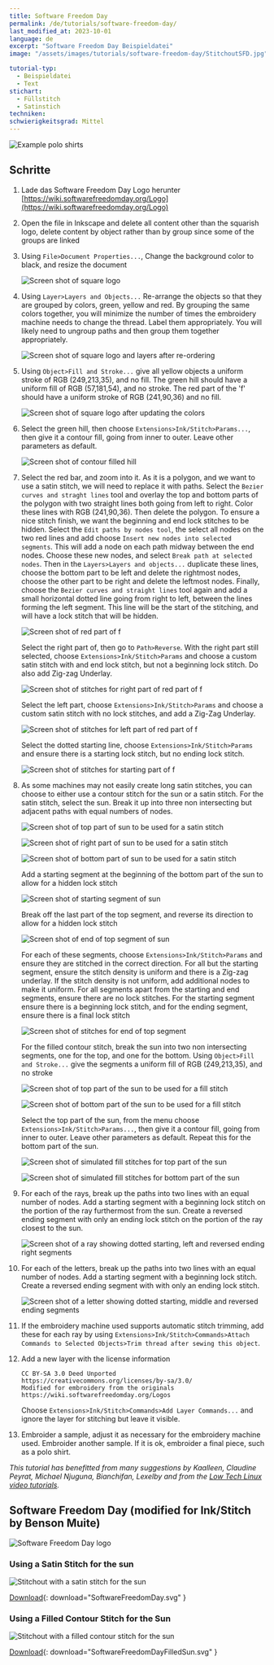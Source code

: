 ```yaml
---
title: Software Freedom Day
permalink: /de/tutorials/software-freedom-day/
last_modified_at: 2023-10-01
language: de
excerpt: "Software Freedom Day Beispieldatei"
image: "/assets/images/tutorials/software-freedom-day/StitchoutSFD.jpg"

tutorial-typ:
  - Beispieldatei
  - Text
stichart: 
  - Füllstitch
  - Satinstich
techniken:
schwierigkeitsgrad: Mittel
---
```


![Example polo shirts](/assets/images/tutorials/software-freedom-day/sharti.jpg)

## Schritte

1. Lade das Software Freedom Day Logo herunter
   [https://wiki.softwarefreedomday.org/Logo](https://wiki.softwarefreedomday.org/Logo)

2. Open the file in Inkscape and delete all content other than the squarish
   logo, delete content by object rather than by group since some of the groups
   are linked

3. Using `File>Document Properties...`, Change the background color to black,
   and resize the document

   ![Screen shot of square logo](/assets/images/tutorials/software-freedom-day/SFDTutorial1.png)

4. Using `Layer>Layers and Objects...` Re-arrange the objects so that they are
   grouped by colors, green, yellow and red. By grouping the same colors
   together, you will minimize the number of times the embroidery machine needs
   to change the thread. Label them appropriately.  You will likely need to
   ungroup paths and then group them together appropriately.

   ![Screen shot of square logo and layers after re-ordering](/assets/images/tutorials/software-freedom-day/SFDTutorial2.png)

5. Using `Object>Fill and Stroke...` give all yellow objects a uniform stroke of
   RGB (249,213,35), and no fill. The green hill should have a uniform fill of
   RGB (57,181,54), and no stroke. The red part of the 'f' should have a uniform
   stroke of RGB (241,90,36) and no fill.

   ![Screen shot of square logo after updating the colors](/assets/images/tutorials/software-freedom-day/SFDTutorial3.png)

6. Select the green hill, then choose `Extensions>Ink/Stitch>Params...`, then
   give it a contour fill, going from inner to outer. Leave other parameters
   as default.

   ![Screen shot of contour filled hill](/assets/images/tutorials/software-freedom-day/SFDTutorial4.png)

7. Select the red bar, and zoom into it.  As it is a polygon, and we want to use
   a satin stitch, we will need to replace it with paths.  Select the 
   `Bezier curves and straght lines` tool and overlay the top and bottom parts
   of the polygon with two straight lines both going from left to right. Color
   these lines with RGB (241,90,36). Then delete the polygon.  To ensure a nice
   stitch finish, we want the beginning and end lock stitches to be hidden.
   Select the `Edit paths by nodes tool`, the select all nodes on the two red
   lines and add choose `Insert new nodes into selected segments`.  This will
   add a node on each path midway between the end nodes.  Choose these new
   nodes, and select `Break path at selected nodes`. Then in the
   `Layers>Layers and objects...` duplicate these lines, choose the bottom
   part to be left and delete the rightmost nodes, choose the other part to be
   right and delete the leftmost nodes. Finally, choose the
   `Bezier curves and straight lines` tool again and add a small horizontal
   dotted line going from right to left, between the lines forming the left
   segment.  This line will be the start of the stitching, and will have a lock
   stitch that will be hidden.

   ![Screen shot of red part of f](/assets/images/tutorials/software-freedom-day/SFDTutorial5.png)

   Select the right part of, then go to `Path>Reverse`.  With the right part
   still selected, choose `Extensions>Ink/Stitch>Params` and choose a custom
   satin stitch with and end lock stitch, but not a beginning lock stitch. Do
   also add Zig-zag Underlay.

   ![Screen shot of stitches for right part of red part of f](/assets/images/tutorials/software-freedom-day/SFDTutorial6.png)

   Select the left part, choose `Extensions>Ink/Stitch>Params` and choose a
   custom satin stitch with no lock stitches, and add a Zig-Zag Underlay.

   ![Screen shot of stitches for left part of red part of f](/assets/images/tutorials/software-freedom-day/SFDTutorial7.png)

   Select the dotted starting line, choose `Extensions>Ink/Stitch>Params` and
   ensure there is a starting lock stitch, but no ending lock stitch.

   ![Screen shot of stitches for starting part of f](/assets/images/tutorials/software-freedom-day/SFDTutorial8.png)

8. As some machines may not easily create long satin stitches, you can choose to either use a
   contour stitch for the sun or a satin stitch.  For the satin stitch, select the sun.  Break
   it up into three non intersecting but adjacent paths with equal numbers of nodes.

   ![Screen shot of top part of sun to be used for a satin stitch](/assets/images/tutorials/software-freedom-day/SFDTutorial9.png)

   ![Screen shot of right part of sun to be used for a satin stitch](/assets/images/tutorials/software-freedom-day/SFDTutorial10.png)

   ![Screen shot of bottom part of sun to be used for a satin stitch](/assets/images/tutorials/software-freedom-day/SFDTutorial11.png)

   Add a starting segment at the beginning of the bottom part of the sun to
   allow for a hidden lock stitch

   ![Screen shot of starting segment of sun](/assets/images/tutorials/software-freedom-day/SFDTutorial12.png)

   Break off the last part of the top segment, and reverse its direction to
   allow for a hidden lock stitch

   ![Screen shot of end of top segment of sun](/assets/images/tutorials/software-freedom-day/SFDTutorial13.png)

   For each of these segments, choose `Extensions>Ink/Stitch>Params` and ensure
   they are stitched in the correct direction. For all but the starting segment,
   ensure the stitch density is uniform and there is a Zig-zag underlay. If the
   stitch density is not uniform, add additional nodes to make it uniform. For
   all segments apart from the starting and end segments, ensure there are no
   lock stitches.  For the starting segment ensure there is a beginning lock
   stitch, and for the ending segment, ensure there is a final lock stitch

   ![Screen shot of stitches for end of top segment](/assets/images/tutorials/software-freedom-day/SFDTutorial14.png)

   For the filled contour stitch, break the sun into two non intersecting segments,
   one for the top, and one for the bottom.  Using `Object>Fill and Stroke...` give
   the segments a uniform fill of RGB (249,213,35), and no stroke

   ![Screen shot of top part of the sun to be used for a fill stitch](/assets/images/tutorials/software-freedom-day/SFDTutorial15.png)

   ![Screen shot of bottom part of the sun to be used for a fill stitch](/assets/images/tutorials/software-freedom-day/SFDTutorial16.png)

   Select the top part of the sun, from the menu choose
   `Extensions>Ink/Stitch>Params...`, then give it a contour fill, going from inner
   to outer. Leave other parameters as default.  Repeat this for the bottom part
   of the sun.

   ![Screen shot of simulated fill stitches for top part of the sun](/assets/images/tutorials/software-freedom-day/SFDTutorial17.png)

   ![Screen shot of simulated fill stitches for bottom part of the sun](/assets/images/tutorials/software-freedom-day/SFDTutorial18.png)

9. For each of the rays, break up the paths into two lines with an equal number
   of nodes.  Add a starting segment with a beginning lock stitch on the portion
   of the ray furthermost from the sun. Create a reversed ending segment with
   only an ending lock stitch on the portion of the ray closest to the sun.

   ![Screen shot of a ray showing dotted starting, left and reversed ending right segments](/assets/images/tutorials/software-freedom-day/SFDTutorial19.png)

10. For each of the letters, break up the paths into two lines with an equal
    number of nodes.  Add a starting segment with a beginning lock stitch.
    Create a reversed ending segment with with only an ending lock stitch.

    ![Screen shot of a letter showing dotted starting, middle and reversed ending segments](/assets/images/tutorials/software-freedom-day/SFDTutorial20.png)

11. If the embroidery machine used supports automatic stitch trimming, add these
    for each ray by using
    `Extensions>Ink/Stitch>Commands>Attach Commands to Selected Objects>Trim thread after sewing this object`.

12. Add a new layer with the license information

    ```
    CC BY-SA 3.0 Deed Unported
    https://creativecommons.org/licenses/by-sa/3.0/
    Modified for embroidery from the originals
    https://wiki.softwarefreedomday.org/Logos
    ```

    Choose `Extensions>Ink/Stitch>Commands>Add Layer Commands...` and ignore the
    layer for stitching but leave it visible.

13. Embroider a sample, adjust it as necessary for the embroidery machine used.
    Embroider another sample. If it is ok, embroider a final piece, such as a
    polo shirt.

*This tutorial has benefitted from many suggestions by Kaalleen, Claudine Peyrat,
Michael Njuguna, Bianchifan, Lexelby and from the
[Low Tech Linux video tutorials](https://www.youtube.com/playlist?list=PLq0WwZBpw-4Hfq8V_I_eptPWQBDJ93jNE).*

## Software Freedom Day (modified for Ink/Stitch by Benson Muite)

![Software Freedom Day logo](/assets/images/tutorials/samples/SoftwareFreedomDay.svg)

### Using a Satin Stitch for the sun

![Stitchout with a satin stitch for the sun](/assets/images/tutorials/software-freedom-day/StitchoutSFD.jpg)
 
[Download](/assets/images/tutorials/samples/SoftwareFreedomDay.svg){: download="SoftwareFreedomDay.svg" }

### Using a Filled Contour Stitch for the Sun

![Stitchout with a filled contour stitch for the sun](/assets/images/tutorials/software-freedom-day/SFDFilledSunStitchout.jpg)
 
[Download](/assets/images/tutorials/samples/SoftwareFreedomDayFilledSun.svg){: download="SoftwareFreedomDayFilledSun.svg" }

